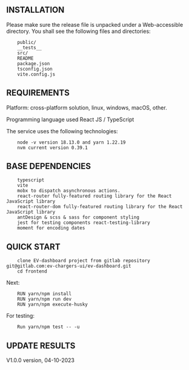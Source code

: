 ## INSTALLATION

Please make sure the release file is unpacked under a Web-accessible
directory. You shall see the following files and directories:

        public/
        __tests__
        src/
        README
        package.json
        tsconfig.json
        vite.config.js

## REQUIREMENTS

Platform: cross-platform solution, linux, windows, macOS, other.

Programming language used React JS / TypeScript

The service uses the following technologies:

        node -v version 18.13.0 and yarn 1.22.19
        nvm current version 0.39.1

## BASE DEPENDENCIES

        typescript
        vite
        mobx to dispatch asynchronous actions.
        react-router fully-featured routing library for the React JavaScript library
        react-router-dom fully-featured routing library for the React JavaScript library
        antDesign & scss & sass for component styling
        jest for testing components react-testing-library
        moment for encoding dates

## QUICK START

        clone EV-dashboard project from gitlab repository git@gitlab.com:ev-chargers-ui/ev-dashboard.git
        cd frontend

Next:

        RUN yarn/npm install
        RUN yarn/npm run dev
        RUN yarn/npm execute-husky

For testing:

        Run yarn/npm test -- -u   

## UPDATE RESULTS

V1.0.0 version, 04-10-2023
